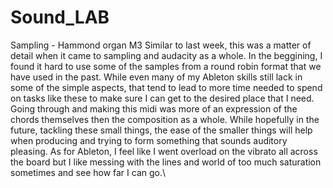 # Sound_LAB
Sampling - Hammond organ M3
Similar to last week, this was a matter of detail when it came to sampling and audacity as a whole.
In the beggining, I found it hard to use some of the samples from a round robin format that we have used in the past.
While even many of my Ableton skills still lack in some of the simple aspects, that tend to lead to more time needed to spend on tasks like these to make sure I can get to the desired place that I need.
Going through and making this midi was more of an expression of the chords themselves then the composition as a whole. 
While hopefully in the future, tackling these small things, the ease of the smaller things will help when producing and trying to form something that sounds auditory pleasing.
As for Ableton, I feel like I went overload on the vibrato all across the board but I like messing with the lines and world of too much saturation sometimes and see how far I can go.\

